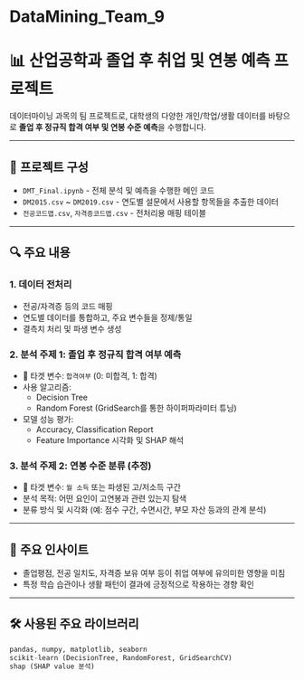 # DataMining_Team_9

# 📊 산업공학과 졸업 후 취업 및 연봉 예측 프로젝트

데이터마이닝 과목의 팀 프로젝트로, 대학생의 다양한 개인/학업/생활 데이터를 바탕으로 **졸업 후 정규직 합격 여부 및 연봉 수준 예측**을 수행합니다.

---

## 📁 프로젝트 구성

- `DMT_Final.ipynb` - 전체 분석 및 예측을 수행한 메인 코드
- `DM2015.csv` ~ `DM2019.csv` - 연도별 설문에서 사용할 항목들을 추출한 데이터 
- `전공코드맵.csv`, `자격증코드맵.csv` - 전처리용 매핑 테이블

---

## 🔍 주요 내용

### 1. 데이터 전처리
- 전공/자격증 등의 코드 매핑
- 연도별 데이터를 통합하고, 주요 변수들을 정제/통일
- 결측치 처리 및 파생 변수 생성

### 2. 분석 주제 1: 졸업 후 정규직 합격 여부 예측
- 🎯 타겟 변수: `합격여부` (0: 미합격, 1: 합격)
- 사용 알고리즘:
  - Decision Tree
  - Random Forest (GridSearch를 통한 하이퍼파라미터 튜닝)
- 모델 성능 평가:
  - Accuracy, Classification Report
  - Feature Importance 시각화 및 SHAP 해석

### 3. 분석 주제 2: 연봉 수준 분류 (추정)
- 🎯 타겟 변수: `월 소득` 또는 파생된 고/저소득 구간
- 분석 목적: 어떤 요인이 고연봉과 관련 있는지 탐색
- 분류 방식 및 시각화 (예: 점수 구간, 수면시간, 부모 자산 등과의 관계 분석)

---

## 📌 주요 인사이트

- 졸업평점, 전공 일치도, 자격증 보유 여부 등이 취업 여부에 유의미한 영향을 미침
- 특정 학습 습관이나 생활 패턴이 결과에 긍정적으로 작용하는 경향 확인

---

## 🛠 사용된 주요 라이브러리

```python
pandas, numpy, matplotlib, seaborn  
scikit-learn (DecisionTree, RandomForest, GridSearchCV)  
shap (SHAP value 분석)
